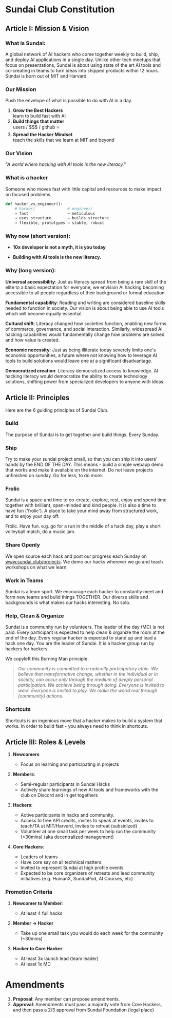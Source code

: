 # Sundai Club Constitution

## Article I: Mission & Vision

### What is Sundai:
A global network of AI hackers who come together weekly to build, ship, and deploy AI applications in a single day. Unlike other tech meetups that focus on presentations, Sundai is about using state of the art AI tools and co-creating in teams to turn ideas into shipped products within 12 hours. 
Sundai is born out of MIT and Harvard.

### Our Mission
Push the envelope of what is possible to do with AI in a day.

1. **Grow the Best Hackers**  
   learn to build fast with AI
2. **Build things that matter**  
   users / $$$ / github ⭐️
3. **Spread the Hacker Mindset**  
   teach the skills that we learn at MIT and beyond

### Our Vision
*"A world where hacking with AI tools is the new literacy."*

### What is a hacker
Someone who moves fast with little capital and resources to make impact on focused problems. 

```python
def hacker_vs_engineer():
    # hacker/              # engineer/
    → fast                 → meticulous
    → uses structure       → builds structure
    → flexible, prototypes → stable, robust
```

### Why now (short version):
- **10x developer is not a myth, it is you today**

- **Building with AI tools is the new literacy.**

### Why (long version):
**Universal accessibility**: Just as literacy spread from being a rare skill of the elite to a basic expectation for everyone, we envision AI hacking becoming accessible to all people regardless of their background or formal education.

**Fundamental capability**: Reading and writing are considered baseline skills needed to function in society. Our vision is about being able to use AI tools which will become equally essential.

**Cultural shift**: Literacy changed how societies function, enabling new forms of commerce, governance, and social interaction. Similarly, widespread AI hacking capabilities would fundamentally change how problems are solved and how value is created.

**Economic necessity**: Just as being illiterate today severely limits one's economic opportunities, a future where not knowing how to leverage AI tools to build solutions would leave one at a significant disadvantage.

**Democratized creation**: Literacy democratized access to knowledge. AI hacking literacy would democratize the ability to create technology solutions, shifting power from specialized developers to anyone with ideas.

## Article II: Principles

Here are the 6 guiding principles of Sundai Club.

### Build
The purpose of Sundai is to get together and build things. Every Sunday.

### Ship
Try to make your sundai project small, so that you can ship it into users' hands by the END OF THE DAY. This means - build a simple webapp demo that works and make it available on the internet. Do not leave projects unfinished on sunday. Go for less, to do more.

### Frolic
Sundai is a space and time to co-create, explore, rest, enjoy and spend time together with brilliant, open-minded and kind people. It is also a time to have fun ('frolic'). A place to take your mind away from structured work, and to enjoy your day off.

Frolic. Have fun. e.g. go for a run in the middle of a hack day, play a short volleyball match, do a music jam. 

### Share Openly
We open source each hack and post our progress each Sunday on www.sundai.club/projects. We demo our hacks wherever we go and teach workshops on what we learn.

### Work in Teams
Sundai is a team sport. We encourage each hacker to constantly meet and form new teams and build things TOGETHER. Our diverse skills and backgrounds is what makes our hacks interesting. No solo.

### Help, Clean & Organize
Sundai is a community run by volunteers. The leader of the day (MC) is not paid. Every participant is expected to help clean & organize the room at the end of the day. Every regular hacker is expected to stand up and lead a hack one day. You are the leader of Sundai. It is a hacker group run by hackers for hackers.

We copyleft this Burning Man principle:
> *Our community is committed to a radically participatory ethic. We believe that transformative change, whether in the individual or in society, can occur only through the medium of deeply personal participation. We achieve being through doing. Everyone is invited to work. Everyone is invited to play. We make the world real through [community] actions.*

### Shortcuts
Shortcuts is an ingenious move that a hacker makes to build a system that works. In order to build fast - you always need to think in shortcuts.

## Article III: Roles & Levels

1. **Newcomers**
   - Focus on learning and participating in projects

2. **Members**:
   - Semi-regular participants in Sundai Hacks
   - Actively share learnings of new AI tools and frameworks with the club on Discord and in get togethers 

4. **Hackers**:
   - Active participants in hacks and community.
   - Access to free API credits, invites to speak at events, invites to teach/TA at MIT/Harvard, invites to retreat (subsidized)
   - Volunteer at one small task per week to help run the community (<30mins) (aka decentralized management)  

6. **Core Hackers**:
   - Leaders of teams
   - Have core say on all technical matters.
   - Invited to represent Sundai at high profile events
   - Expected to be core organizers of retreats and lead community initiatives (e.g. HumanX, SundaiPod, AI Courses, etc) 

### Promotion Criteria

1. **Newcomer to Member**:
   - At least 4 full hacks
  
2. **Member → Hacker**
   - Take up one small task you would do each week for the community (~30mins)   

4. **Hacker to Core Hacker**:
   - At least 3x launch lead (team leader)
   - At least 1x MC

# Amendments

1. **Proposal**: Any member can propose amendments.
2. **Approval**: Amendments must pass a majority vote from Core Hackers, and then pass a 2/3 approval from Sundai Foundation (legal place)

